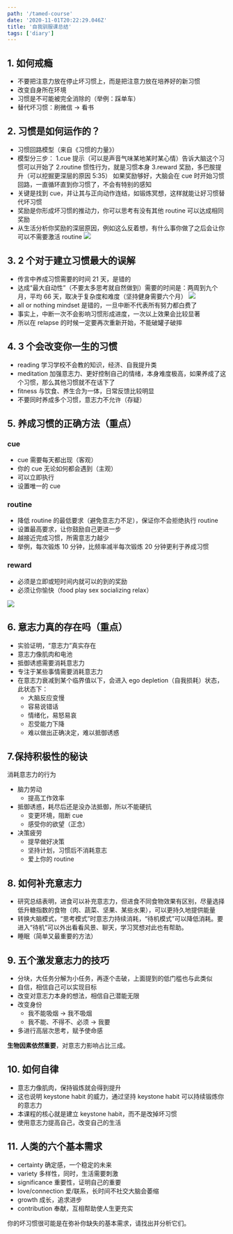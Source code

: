 ```yaml
---
path: '/tamed-course'
date: '2020-11-01T20:22:29.046Z'
title: '自我驯服课总结'
tags: ['diary']
---
```


## 1. 如何戒瘾

- 不要把注意力放在停止坏习惯上，而是把注意力放在培养好的新习惯
- 改变自身所在环境
- 习惯是不可能被完全消除的（举例：踩单车）
- 替代坏习惯：刷微信 -> 看书

## 2. 习惯是如何运作的？

- 习惯回路模型（来自《习惯的力量》）
- 模型分三步：
  1.cue 提示（可以是声音气味某地某时某心情）告诉大脑这个习惯可以开始了
  2.routine 惯性行为，就是习惯本身
  3.reward 奖励，多巴胺提升（可以挖掘更深层的原因 5:35）
  如果奖励够好，大脑会在 cue 时开始习惯回路，一直循环直到你习惯了，不会有特别的感知
- 关键是找到 cue，并让其与正向动作连结，如锻炼冥想，这样就能让好习惯替代坏习惯
- 奖励是你形成坏习惯的推动力，你可以思考有没有其他 routine 可以达成相同奖励
- 从生活分析你奖励的深层原因，例如这么反着想，有什么事你做了之后会让你可以不需要激活 routine
  ![](https://cdn.jsdelivr.net/gh/ssshooter/photoshop/HowDoHabitsREALLYWork.png)

## 3. 2 个对于建立习惯最大的误解

- 传言中养成习惯需要的时间 21 天，是错的
- 达成“最大自动性”（不要太多思考就自然做到）需要的时间是：两周到九个月，平均 66 天，取决于复杂度和难度（坚持健身需要六个月）
  ![](https://cdn.jsdelivr.net/gh/ssshooter/photoshop/The2BiggestMisconceptionsAboutBuildingHabits.png)
- all or nothing mindset 是错的，一旦中断不代表所有努力都白费了
- 事实上，中断一次不会影响习惯形成进度，一次以上效果会比较显著
- 所以在 relapse 的时候一定要再次重新开始，不能破罐子破摔

## 4. 3 个会改变你一生的习惯

- reading 学习学校不会教的知识，经济、自我提升类
- meditation 加强意志力、更好控制自己的情绪，本身难度极高，如果养成了这个习惯，那么其他习惯就不在话下了
- fitness 与饮食、养生合为一体，日常反馈比较明显
- 不要同时养成多个习惯，意志力不允许（存疑）

## 5. 养成习惯的正确方法（重点）

### cue

- cue 需要每天都出现（客观）
- 你的 cue 无论如何都会遇到（主观）
- 可以立即执行
- 设置唯一的 cue

### routine

- 降低 routine 的最低要求（避免意志力不足），保证你不会拒绝执行 routine
- 设置最高要求，让你鼓励自己更进一步
- 越接近完成习惯，所需意志力越少
- 举例，每次锻炼 10 分钟，比频率减半每次锻炼 20 分钟更利于养成习惯

### reward

- 必须是立即或短时间内就可以的到的奖励
- 必须让你愉快（food play sex socializing relax）

![](https://cdn.jsdelivr.net/gh/ssshooter/photoshop/HowToProperlyBuildYourHabit.png)

## 6. 意志力真的存在吗（重点）

- 实验证明，“意志力”真实存在
- 意志力像肌肉和电池
- 抵御诱惑需要消耗意志力
- 专注于某些事情需要消耗意志力
- 在意志力衰减到某个临界值以下，会进入 ego depletion（自我损耗）状态，此状态下：
  - 大脑反应变慢
  - 容易说错话
  - 情绪化，易怒易哀
  - 忍受能力下降
  - 难以做出正确决定，难以抵御诱惑

## 7.保持积极性的秘诀

消耗意志力的行为

- 脑力劳动
  - 提高工作效率
- 抵御诱惑，耗尽后还是没办法抵御，所以不能硬抗
  - 变更环境，阻断 cue
  - 感受你的欲望（正念）
- 决策疲劳
  - 提早做好决策
  - 坚持计划，习惯后不消耗意志
  - 爱上你的 routine

## 8. 如何补充意志力

- 研究总结表明，进食可以补充意志力，但进食不同食物效果有区别，尽量选择低升糖指数的食物（肉、蔬菜、坚果、某些水果），可以更持久地提供能量
- 转换大脑模式，“思考模式”时意志力持续消耗，“待机模式”可以降低消耗。要进入“待机”可以外出看看风景、聊天，学习冥想对此也有帮助。
- 睡眠（简单又最重要的方法）

## 9. 五个激发意志力的技巧

- 分块，大任务分解为小任务，再逐个击破，上面提到的低门槛也与此类似
- 自信，相信自己可以实现目标
- 改变对意志力本身的想法，相信自己潜能无限
- 改变身份
  - 我不能吸烟 -> 我不吸烟
  - 我不能、不得不、必须 -> 我要
- 多进行高层次思考，赋予使命感

**生物因素依然重要**，对意志力影响占比三成。

## 10. 如何自律

- 意志力像肌肉，保持锻炼就会得到提升
- 这也说明 keystone habit 的威力，通过坚持 keystone habit 可以持续锻炼你的意志力
- 本课程的核心就是建立 keystone habit，而不是改掉坏习惯
- 使用意志力提高自己，改变自己的生活

## 11. 人类的六个基本需求

- certainty 确定感，一个稳定的未来
- variety 多样性，同时，生活需要刺激
- significance 重要性，证明自己的重要
- love/connection 爱/联系，长时间不社交大脑会萎缩
- growth 成长，追求进步
- contribution 奉献，互相帮助使人生更充实

你的坏习惯很可能是在弥补你缺失的基本需求，请找出并分析它们。